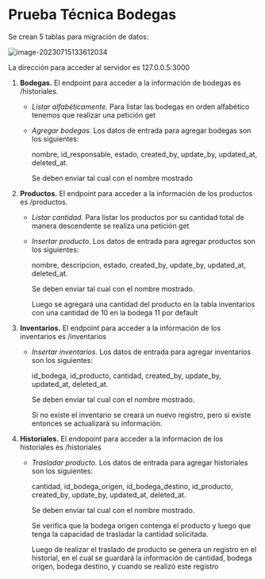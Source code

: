 # Prueba Técnica Bodegas

Se crean 5 tablas para migración de datos:

![image-20230715133612034](C:\Users\eddac\AppData\Roaming\Typora\typora-user-images\image-20230715133612034.png)

La dirección para acceder al servidor es 127.0.0.5:3000

1. **Bodegas.** El endpoint para acceder a la información de bodegas es /historiales.

   - *Listar alfabéticamente.* Para listar las bodegas en orden alfabético tenemos que realizar una petición get

   - *Agregar bodegas.* Los datos de entrada para agregar bodegas son los siguientes:

     nombre, id_responsable, estado, created_by, update_by, updated_at, deleted_at. 

     Se deben enviar tal cual con el nombre mostrado

2. **Productos.** El endpoint para acceder a la información de los productos es /productos.

   - *Listar cantidad.* Para listar los productos por su cantidad total de manera descendente se realiza una petición get

   - *Insertar producto.* Los datos de entrada para agregar productos son los siguientes:

     nombre, descripcion, estado, created_by, update_by, updated_at, deleted_at.

     Se deben enviar tal cual con el nombre mostrado.

     Luego se agregará una cantidad del producto en la tabla inventarios con una cantidad de 10 en la bodega 11 por default

3. **Inventarios.** El endpoint para acceder a la información de los inventarios es /inventarios

   - *Insertar inventarios.* Los datos de entrada para agregar inventarios son los siguientes:

     id_bodega, id_producto, cantidad, created_by, update_by, updated_at, deleted_at.

     Se deben enviar tal cual con el nombre mostrado.

     Si no existe el inventario se creará un nuevo registro, pero si existe entonces se actualizará su información.

4. **Historiales.** El endopoint para acceder a la informacion de los historiales es /historiales

   - *Trasladar producto.* Los datos de entrada para agregar historiales son los siguientes:

     cantidad, id_bodega_origen, id_bodega_destino, id_producto, created_by, update_by, updated_at, deleted_at.

     Se deben enviar tal cual con el nombre mostrado.

     Se verifica que la bodega origen contenga el producto y luego que tenga la capacidad de trasladar la cantidad solicitada. 

     Luego de realizar el traslado de producto se genera un registro en el historial, en el cual se guardará la información de cantidad, bodega origen, bodega destino, y cuando se realizó este registro

